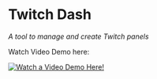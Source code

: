 # Twitch Dash

_A tool to manage and create Twitch panels_


Watch Video Demo here:

[![Watch a Video Demo Here!](https://img.youtube.com/vi/40WC1QC6eE0/0.jpg)](https://www.youtube.com/watch?v=40WC1QC6eE0&feature=youtu.be)
